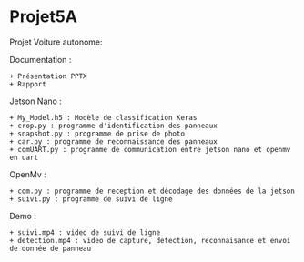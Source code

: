 # Projet5A
Projet Voiture autonome:
  
  Documentation :
  
    + Présentation PPTX
    + Rapport
  
  Jetson Nano :
  
    + My_Model.h5 : Modèle de classification Keras
    + crop.py : programme d'identification des panneaux
    + snapshot.py : programme de prise de photo
    + car.py : programme de reconnaissance des panneaux
    + comUART.py : programme de communication entre jetson nano et openmv en uart
    
  OpenMv :
  
    + com.py : programme de reception et décodage des données de la jetson
    + suivi.py : programme de suivi de ligne
    
  Demo :
  
    + suivi.mp4 : video de suivi de ligne 
    + detection.mp4 : video de capture, detection, reconnaisance et envoi de donnée de panneau
